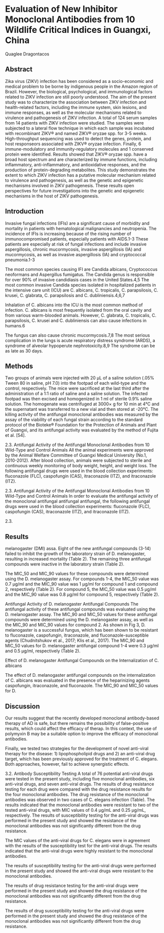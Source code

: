 # Evaluation of New Inhibitor Monoclonal Antibodies from 10 Wildlife Critical Indices in Guangxi, China
Quaglee Dragontacos


## Abstract
Zika virus (ZIKV) infection has been considered as a socio-economic and medical problem to be borne by indigenous people in the Amazon region of Brazil. However, the biological, psychological, and immunological factors related to ZIKV infection are still poorly understood. The aim of the present study was to characterize the association between ZIKV infection and health-related factors, including the immune system, skin lesions, and immune responses, as well as the molecular mechanisms related to virulence and pathogenesis of ZIKV infection. A total of 124 serum samples from 14 patients with ZIKV infection were studied. The samples were subjected to a lateral flow technique in which each sample was incubated with recombinant ZIKV® and named ZIKV® oryzae spp. for 3-5 weeks. High-throughput sequencing was used to detect the genes, protein, and host responseors associated with ZIKV® oryzae infection. Finally, 6 immune-modulatory and immunity-regulatory molecules and 1 conserved protein were identified. Results showed that ZIKV® oryzae spp. have a broad host spectrum and are characterized by immune functions, including inflammatory, anti-inflammatory, and antioxidative responses, and the production of protein-degrading metabolites. This study demonstrates the extent to which ZIKV infection has a putative molecular mechanism related to virulence and pathogenesis, as well as the genetic and epigenetic mechanisms involved in ZIKV pathogenesis. These results open perspectives for future investigations into the genetic and epigenetic mechanisms in the host of ZIKV pathogenesis.


## Introduction
Invasive fungal infections (IFIs) are a significant cause of morbidity and mortality in patients with hematological malignancies and neutropenia. The incidence of IFIs is increasing because of the rising number of immunocompromised patients, especially patients with AIDS.1-3 These patients are especially at risk of fungal infections and include invasive aspergillosis, chronic mucormycosis, invasive aspergillosis (IA) and mucormycosis, as well as invasive aspergillosis (IA) and cryptococcal pneumonia.1-3

The most common species causing IFI are Candida albicans, Cryptococcus neoformans and Aspergillus fumigatus. The Candida genus is responsible for over 90% of invasive candidiasis cases in the United States.4,5 The most common invasive Candida species isolated in hospitalized patients in the intensive care unit (ICU) are C. albicans, C. tropicalis, C. parapsilosis, C. krusei, C. glabrata, C. parapsilosis and C. dubliniensis.4,6,7

Inhalation of C. albicans into the ICU is the most common method of infection. C. albicans is most frequently isolated from the oral cavity and from various warm-blooded animals. However, C. glabrata, C. tropicalis, C. parapsilosis, C. krusei and C. dubliniensis can also cause infections in humans.6

The fungus can also cause chronic mucormycosis.7,8 The most serious complication in the lungs is acute respiratory distress syndrome (ARDS), a syndrome of alveolar hypoperute nephrotoxicity.8,9 The syndrome can be as late as 30 days.


## Methods
Two groups of animals were injected with 20 µL of a saline solution (.05% Tween 80 in saline, pH 7.0) into the footpad of each wild-type and the control, respectively. The mice were sacrificed at the last third after the administration of a 1:1 ratio of saline and a saline solution. The infected footpad was then excised and homogenized in 1 ml of sterile 0.9% saline solution. The homogenate was centrifuged at 3000× g for 10 min at 4°C and the supernatant was transferred to a new vial and then stored at -20°C. The killing activity of the antifungal monoclonal antibodies was measured by the assay of the viability of each fungal strain according to the standard protocol of the Bioteke® Foundation for the Protection of Animals and Plant of Guangxi, and its antifungal activity was evaluated by the method of Fujita et al. [54].

2.3. Antifungal Activity of the Antifungal Monoclonal Antibodies from 10 Wild-Type and Control Animals
All the animal experiments were approved by the Animal Welfare Committee of Guangxi Medical University (No.1, 2010-2012). After blood collection, animals were subjected to sterile and continuous weekly monitoring of body weight, height, and weight loss. The following antifungal drugs were used in the blood collection experiments: fluconazole (FLC), caspofungin (CAS), itraconazole (ITZ), and itraconazole (ITZ).

2.3. Antifungal Activity of the Antifungal Monoclonal Antibodies from 10 Wild-Type and Control Animals
In order to evaluate the antifungal activity of the monoclonal antifungal antifungal antifungal, the following antifungal drugs were used in the blood collection experiments: fluconazole (FLC), caspofungin (CAS), itraconazole (ITZ), and itraconazole (ITZ).

2.3.


## Results
melanogaster (DMI) assa. Eight of the new antifungal compounds (3-14) failed to inhibit the growth of the laboratory strain of D. melanogaster, resulting in increased mortality (Table 2). The remaining three antifungal compounds were inactive in the laboratory strain (Table 2).

The MIC_50 and MIC_90 values for these compounds were determined using the D. melanogaster assay. For compounds 1-4, the MIC_50 value was 0.7 µg/ml and the MIC_90 value was 1 µg/ml for compound 1 and compound 2, respectively (Table 2). For compound 5, the MIC_50 value was 0.5 µg/ml and the MIC_90 value was 0.8 µg/ml for compound 5, respectively (Table 2).

Antifungal Activity of D. melanogaster Antifungal Compounds
The antifungal activity of these antifungal compounds was evaluated using the D. melanogaster assay. The MIC_90 and MIC_50 values for these antifungal compounds were determined using the D. melanogaster assay, as well as the MIC_90 and MIC_90 values for compound 2. As shown in Fig 3, D. melanogaster is a successful fungus, which has been shown to be resistant to fluconazole, caspofungin, itraconazole, and fluconazole-susceptible agents (Chudnitshukov et al., 2017; Klis et al., 2017). The MIC_90 and MIC_50 values for D. melanogaster antifungal compound 1-4 were 0.3 µg/ml and 0.5 µg/ml, respectively (Table 2).

Effect of D. melanogaster Antifungal Compounds on the Internalization of C. albicans

The effect of D. melanogaster antifungal compounds on the internalization of C. albicans was evaluated in the presence of the heparinizing agents caspofungin, itraconazole, and fluconazole. The MIC_90 and MIC_50 values for D.


## Discussion
Our results suggest that the recently developed monoclonal antibody-based therapy of AD is safe, but there remains the possibility of false-positive results, which could affect the efficacy of therap. In this context, the use of polymyxin B may be a suitable option to improve the efficacy of monoclonal antibodies.

Finally, we tested two strategies for the development of novel anti-viral therapy for the disease: 1) lipophospholipid drugs and 2) an anti-viral drug target, which has been previously approved for the treatment of C. elegans. Both approaches, however, fail to achieve synergistic effects.

3.2. Antibody Susceptibility Testing
A total of 76 potential anti-viral drugs were tested in the present study, including five monoclonal antibodies, six anti-viral drugs, and seven anti-viral drugs. The results of drug resistance testing for each drug were compared with the drug resistance results for the four monoclonal antibodies. The drug resistance of the monoclonal antibodies was observed in two cases of C. elegans infection (Table). The results indicated that the monoclonal antibodies were resistant to two of the tested anti-viral drugs, with MIC values of 0.4 µg/mL and 0.25 µg/mL, respectively. The results of susceptibility testing for the anti-viral drugs was performed in the present study and showed the resistance of the monoclonal antibodies was not significantly different from the drug resistance.

The MIC values of the anti-viral drugs for C. elegans were in agreement with the results of the susceptibility test for the anti-viral drugs. The results indicated that the anti-viral drugs were highly resistant to the monoclonal antibodies.

The results of susceptibility testing for the anti-viral drugs were performed in the present study and showed the anti-viral drugs were resistant to the monoclonal antibodies.

The results of drug resistance testing for the anti-viral drugs were performed in the present study and showed the drug resistance of the monoclonal antibodies was not significantly different from the drug resistance.

The results of drug susceptibility testing for the anti-viral drugs were performed in the present study and showed the drug resistance of the monoclonal antibodies was not significantly different from the drug resistance.
